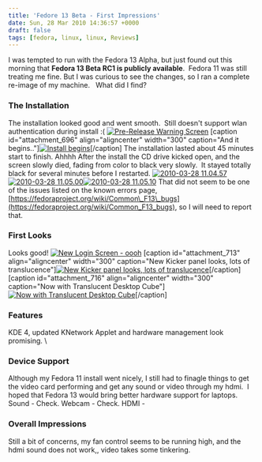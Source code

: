 ```yaml
---
title: 'Fedore 13 Beta - First Impressions'
date: Sun, 28 Mar 2010 14:36:57 +0000
draft: false
tags: [fedora, linux, linux, Reviews]
---
```


I was tempted to run with the Fedora 13 Alpha, but just found out this morning that **Fedora 13 Beta RC1 is publicly available**.  Fedora 11 was still treating me fine. But I was curious to see the changes, so I ran a complete re-image of my machine.   What did I find?

### The Installation

The installation looked good and went smooth.  Still doesn't support wlan authentication during install :( [![Pre-Release Warning Screen](https://blog.edwardawebb.com/wp-content/uploads/2010/03/2010-03-28-10.11.58-300x225.jpg "Pre-Release Warning")](https://blog.edwardawebb.com/wp-content/uploads/2010/03/2010-03-28-10.11.58.jpg) \[caption id="attachment_696" align="aligncenter" width="300" caption="And it begins.."\][![Install begins](https://blog.edwardawebb.com/wp-content/uploads/2010/03/2010-03-28-10.22.14-300x225.jpg "Install begins")](https://blog.edwardawebb.com/wp-content/uploads/2010/03/2010-03-28-10.22.14.jpg)\[/caption\]  The installation lasted about 45 minutes start to finish. Ahhhh After the install the CD drive kicked open, and the screen slowly died, fading from color to black very slowly.  It stayed totally black for several minutes before I restarted. [![](https://blog.edwardawebb.com/wp-content/uploads/2010/03/2010-03-28-11.04.57-150x150.jpg "2010-03-28 11.04.57")](https://blog.edwardawebb.com/wp-content/uploads/2010/03/2010-03-28-11.04.57.jpg)[![](https://blog.edwardawebb.com/wp-content/uploads/2010/03/2010-03-28-11.05.00-150x150.jpg "2010-03-28 11.05.00")](https://blog.edwardawebb.com/wp-content/uploads/2010/03/2010-03-28-11.05.00.jpg)[![](https://blog.edwardawebb.com/wp-content/uploads/2010/03/2010-03-28-11.05.10-150x150.jpg "2010-03-28 11.05.10")](https://blog.edwardawebb.com/wp-content/uploads/2010/03/2010-03-28-11.05.10.jpg) That did not seem to be one of the issues listed on the known errors page, [https://fedoraproject.org/wiki/Common\_F13\_bugs](https://fedoraproject.org/wiki/Common_F13_bugs), so I will need to report that.

### First Looks

Looks good! [![New Login Screen - oooh](https://blog.edwardawebb.com/wp-content/uploads/2010/03/2010-03-28-11.09.53-300x225.jpg "New Login Screen - oooh")](https://blog.edwardawebb.com/wp-content/uploads/2010/03/2010-03-28-11.09.53.jpg) \[caption id="attachment_713" align="aligncenter" width="300" caption="New Kicker panel looks, lots of translucence"\][![](https://blog.edwardawebb.com/wp-content/uploads/2010/03/2010-03-28-11.11.31-300x225.jpg "New Kicker panel looks, lots of translucence")](https://blog.edwardawebb.com/wp-content/uploads/2010/03/2010-03-28-11.11.31.jpg)\[/caption\] \[caption id="attachment_716" align="aligncenter" width="300" caption="Now with Translucent Desktop Cube"\][![Now with Translucent Desktop Cube](https://blog.edwardawebb.com/wp-content/uploads/2010/03/2010-03-28-11.27.43-300x225.jpg "Now with Translucent Desktop Cube")](https://blog.edwardawebb.com/wp-content/uploads/2010/03/2010-03-28-11.27.43.jpg)\[/caption\]

### Features

KDE 4, updated KNetwork Applet and hardware management look promising. \

### Device Support

Although my Fedora 11 install went nicely, I still had to finagle things to get the video card performing and get any sound or video through my hdmi.  I hoped that Fedora 13 would bring better hardware support for laptops. Sound - Check. Webcam - Check. HDMI -

### Overall Impressions

Still a bit of concerns, my fan control seems to be running high, and the hdmi sound does not work,, video takes some tinkering.